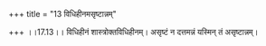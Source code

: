 +++
title = "13 विधिहीनमसृष्टान्नम्"

+++
।।17.13।। विधिहीनं शास्त्रोक्तविधिहीनम्। असृष्टं न दत्तमन्नं यस्मिन् तं
असृष्टान्नम्।
